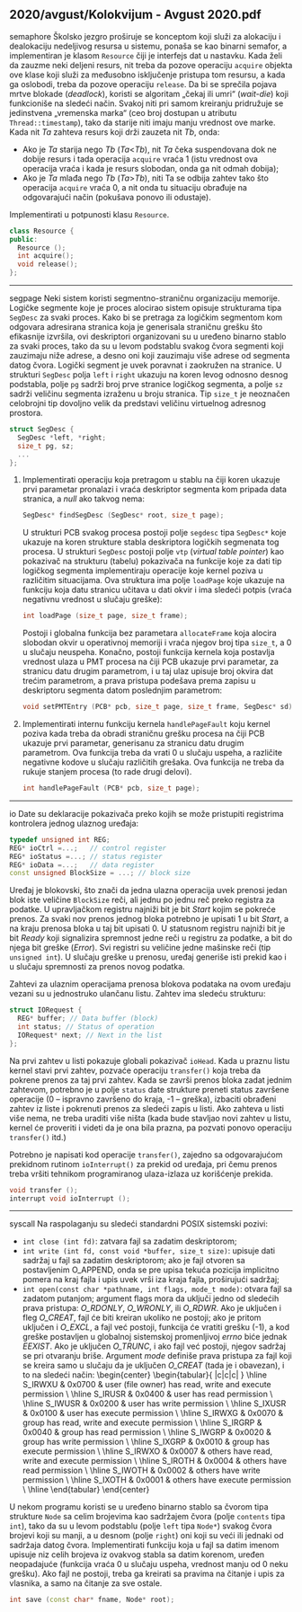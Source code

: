 2020/avgust/Kolokvijum - Avgust 2020.pdf
--------------------------------------------------------------------------------
semaphore
Školsko jezgro proširuje se konceptom koji služi za alokaciju i dealokaciju nedeljivog resursa
u sistemu, ponaša se kao binarni semafor, a implementiran je klasom `Resource` čiji je
interfejs dat u nastavku. Kada želi da zauzme neki deljeni resurs, nit treba da pozove operaciju
`acquire` objekta ove klase koji služi za međusobno isključenje pristupa tom resursu, a kada
ga oslobodi, treba da pozove operaciju `release`.
Da bi se sprečila pojava mrtve blokade (*deadlock*), koristi se algoritam „čekaj ili umri“ (*wait-die*) koji funkcioniše na sledeći način. Svakoj niti pri samom kreiranju pridružuje se
jedinstvena „vremenska marka“ (ceo broj dostupan u atributu `Thread::timestamp`), tako da
starije niti imaju manju vrednost ove marke. Kada nit *Ta* zahteva resurs koji drži zauzeta nit
*Tb*, onda:

- Ako je *Ta* starija nego *Tb* (*Ta*<*Tb*), nit *Ta* čeka suspendovana dok ne dobije resurs i tada operacija `acquire` vraća 1 (istu vrednost ova operacija vraća i kada je resurs slobodan, onda ga nit odmah dobija);
- Ako je *Ta* mlađa nego *Tb* (*Ta*>*Tb*), niti Ta se odbija zahtev tako što operacija `acquire` vraća 0, a nit onda tu situaciju obrađuje na odgovarajući način (pokušava ponovo ili odustaje).

Implementirati u potpunosti klasu `Resource`.
```cpp
class Resource {
public:
  Resource ();
  int acquire();
  void release();
};
```

--------------------------------------------------------------------------------
segpage
Neki sistem koristi segmentno-straničnu organizaciju memorije. Logičke segmente koje je
proces alocirao sistem opisuje strukturama tipa `SegDesc` za svaki proces. Kako bi se pretraga
za logičkim segmentom kom odgovara adresirana stranica koja je generisala straničnu grešku
što efikasnije izvršila, ovi deskriptori organizovani su u uređeno binarno stablo za svaki
proces, tako da su u levom podstablu svakog čvora segmenti koji zauzimaju niže adrese, a
desno oni koji zauzimaju više adrese od segmenta datog čvora. Logički segment je uvek
poravnat i zaokružen na stranice. U strukturi `SegDesc` polja `left` i `right` ukazuju na koren
levog odnosno desnog podstabla, polje `pg` sadrži broj prve stranice logičkog segmenta, a polje
`sz` sadrži veličinu segmenta izraženu u broju stranica. Tip `size_t` je neoznačen celobrojni tip
dovoljno velik da predstavi veličinu virtuelnog adresnog prostora.
```cpp
struct SegDesc {
  SegDesc *left, *right;
  size_t pg, sz;
  ...
};
```

1. Implementirati operaciju koja pretragom u stablu na čiji koren ukazuje prvi parametar pronalazi i vraća deskriptor segmenta kom pripada data stranica, a *null* ako takvog nema:
   ```cpp
   SegDesc* findSegDesc (SegDesc* root, size_t page);
   ```
   U strukturi PCB svakog procesa postoji polje `segdesc` tipa `SegDesc*` koje ukazuje na koren
strukture stabla deskriptora logičkih segmenata tog procesa. U strukturi `SegDesc` postoji polje
`vtp` (*virtual table pointer*) kao pokazivač na strukturu (tabelu) pokazivača na funkcije koje za
dati tip logičkog segmenta implementiraju operacije koje kernel poziva u različitim
situacijama. Ova struktura ima polje `loadPage` koje ukazuje na funkciju koja datu stranicu
učitava u dati okvir i ima sledeći potpis (vraća negativnu vrednost u slučaju greške):
   ```cpp
   int loadPage (size_t page, size_t frame);
   ```

   Postoji i globalna funkcija bez parametara `allocateFrame` koja alocira slobodan okvir u
operativnoj memoriji i vraća njegov broj tipa `size_t`, a 0 u slučaju neuspeha. Konačno,
postoji funkcija kernela koja postavlja vrednost ulaza u PMT procesa na čiji PCB ukazuje prvi
parametar, za stranicu datu drugim parametrom, i u taj ulaz upisuje broj okvira dat trećim
parametrom, a prava pristupa podešava prema zapisu u deskriptoru segmenta datom
poslednjim parametrom:
   ```cpp
   void setPMTEntry (PCB* pcb, size_t page, size_t frame, SegDesc* sd);
   ```
2. Implementirati internu funkciju kernela `handlePageFault` koju kernel poziva kada
treba da obradi straničnu grešku procesa na čiji PCB ukazuje prvi parametar, generisanu za
stranicu datu drugim parametrom. Ova funkcija treba da vrati 0 u slučaju uspeha, a različite
negativne kodove u slučaju različitih grešaka. Ova funkcija ne treba da rukuje stanjem
procesa (to rade drugi delovi).
   ```cpp
   int handlePageFault (PCB* pcb, size_t page);
   ```

--------------------------------------------------------------------------------
io
Date su deklaracije pokazivača preko kojih se može pristupiti registrima kontrolera jednog
ulaznog uređaja:
```cpp
typedef unsigned int REG;
REG* ioCtrl =...;   // control register
REG* ioStatus =...; // status register
REG* ioData =...;   // data register
const unsigned BlockSize = ...; // block size
```
Uređaj je blokovski, što znači da jedna ulazna operacija uvek prenosi jedan blok iste veličine
`BlockSize` reči, ali jednu po jednu reč preko registra za podatke. U upravljačkom registru
najniži bit je bit *Start* kojim se pokreće prenos. Za svaki nov prenos jednog bloka potrebno je
upisati 1 u bit *Start*, a na kraju prenosa bloka u taj bit upisati 0. U statusnom registru najniži
bit je bit *Ready* koji signalizira spremnost jedne reči u registru za podatke, a bit do njega bit
greške (*Error*). Svi registri su veličine jedne mašinske reči (tip `unsigned int`). U slučaju
greške u prenosu, uređaj generiše isti prekid kao i u slučaju spremnosti za prenos novog
podatka.

Zahtevi za ulaznim operacijama prenosa blokova podataka na ovom uređaju vezani su u
jednostruko ulančanu listu. Zahtev ima sledeću strukturu:
```cpp
struct IORequest {
  REG* buffer; // Data buffer (block)
  int status; // Status of operation
  IORequest* next; // Next in the list
};
```
Na prvi zahtev u listi pokazuje globali pokazivač `ioHead`. Kada u praznu listu kernel stavi
prvi zahtev, pozvaće operaciju `transfer()` koja treba da pokrene prenos za taj prvi zahtev.
Kada se završi prenos bloka zadat jednim zahtevom, potrebno je u polje `status` date strukture
preneti status završene operacije (0 – ispravno završeno do kraja, -1 – greška), izbaciti
obrađeni zahtev iz liste i pokrenuti prenos za sledeći zapis u listi. Ako zahteva u listi više
nema, ne treba uraditi više ništa (kada bude stavljao novi zahtev u listu, kernel će proveriti i
videti da je ona bila prazna, pa pozvati ponovo operaciju `transfer()` itd.)

Potrebno je napisati kod operacije `transfer()`, zajedno sa odgovarajućom prekidnom
rutinom `ioInterrupt()` za prekid od uređaja, pri čemu prenos treba vršiti tehnikom
programiranog ulaza-izlaza uz korišćenje prekida.
```cpp
void transfer ();
interrupt void ioInterrupt ();
```

--------------------------------------------------------------------------------
syscall
Na raspolaganju su sledeći standardni POSIX sistemski pozivi:

- `int close (int fd)`: zatvara fajl sa zadatim deskriptorom;
- `int write (int fd, const void *buffer, size_t size)`: upisuje dati sadržaj u fajl sa zadatim deskriptorom; ako je fajl otvoren sa postavljenim O_APPEND, onda se pre upisa tekuća pozicija implicitno pomera na kraj fajla i upis uvek vrši iza kraja fajla, proširujući sadržaj;
- `int open(const char *pathname, int flags, mode_t mode)`: otvara fajl sa zadatom putanjom; argument flags mora da uključi jedno od sledećih prava pristupa: *O_RDONLY*, *O_WRONLY*, ili *O_RDWR*. Ako je uključen i fleg *O_CREAT*, fajl će biti kreiran ukoliko ne postoji; ako je pritom uključen i *O_EXCL*, a fajl već postoji, funkcija će vratiti grešku (-1), a kod greške postavljen u globalnoj sistemskoj promenljivoj *errno* biće jednak *EEXIST*. Ako je uključen *O_TRUNC*, i ako fajl već postoji, njegov sadržaj se pri otvaranju briše. Argument *mode* definiše prava pristupa za fajl koji se kreira samo u slučaju da je uključen *O_CREAT* (tada je i obavezan), i to na sledeći način:
\begin{center}
\begin{tabular}{ |c|c|c| }
\hline
S\_IRWXU & 0x0700 & user (file owner) has read, write and execute permission \\
\hline
S\_IRUSR & 0x0400 & user has read permission \\
\hline
S\_IWUSR & 0x0200 & user has write permission \\
\hline
S\_IXUSR & 0x0100 & user has execute permission \\
\hline
S\_IRWXG & 0x0070 & group has read, write and execute permission \\
\hline
S\_IRGRP & 0x0040 & group has read permission \\
\hline
S\_IWGRP & 0x0020 & group has write permission \\
\hline
S\_IXGRP & 0x0010 & group has execute permission \\
\hline
S\_IRWXO & 0x0007 & others have read, write and execute permission \\
\hline
S\_IROTH & 0x0004 & others have read permission \\
\hline
S\_IWOTH & 0x0002 & others have write permission \\
\hline
S\_IXOTH & 0x0001 & others have execute permission \\
\hline
\end{tabular}
\end{center}

U nekom programu koristi se u uređeno binarno stablo sa čvorom tipa strukture `Node` sa celim
brojevima kao sadržajem čvora (polje `contents` tipa `int`), tako da su u levom podstablu
(polje `left` tipa `Node*`) svakog čvora brojevi koji su manji, a u desnom (polje `right`) oni koji
su veći ili jednaki od sadržaja datog čvora. Implementirati funkciju koja u fajl sa datim
imenom upisuje niz celih brojeva iz ovakvog stabla sa datim korenom, uređen neopadajuće
(funkcija vraća 0 u slučaju uspeha, vrednost manju od 0 neku grešku). Ako fajl ne postoji,
treba ga kreirati sa pravima na čitanje i upis za vlasnika, a samo na čitanje za sve ostale.
```cpp
int save (const char* fname, Node* root);
```
